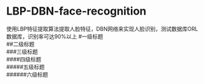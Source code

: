 # LBP-DBN-face-recognition
使用LBP特征提取算法提取人脸特征，DBN网络来实现人脸识别，测试数据库ORL数据库，识别率可达90%以上
#一级标题  
##二级标题  
###三级标题  
####四级标题  
#####五级标题  
######六级标题 
